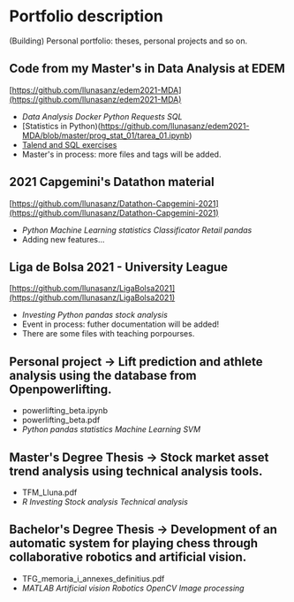 # Portfolio description
(Building) Personal portfolio: theses, personal projects and so on.

## Code from my Master's in Data Analysis at EDEM
[https://github.com/llunasanz/edem2021-MDA](https://github.com/llunasanz/edem2021-MDA)
- *Data Analysis* *Docker* *Python* *Requests* *SQL*
- [Statistics in Python)(https://github.com/llunasanz/edem2021-MDA/blob/master/prog_stat_01/tarea_01.ipynb)
- [Talend and SQL exercises](https://github.com/llunasanz/edem2021-MDA/blob/master/ejercicios_talend_lluna_.pdf)
- Master's in process: more files and tags will be added.

## 2021 Capgemini's Datathon material 
[https://github.com/llunasanz/Datathon-Capgemini-2021](https://github.com/llunasanz/Datathon-Capgemini-2021)
- *Python* *Machine Learning* *statistics* *Classificator* *Retail* *pandas*
- Adding new features...

## Liga de Bolsa 2021 - University League
[https://github.com/llunasanz/LigaBolsa2021](https://github.com/llunasanz/LigaBolsa2021)
- *Investing* *Python* *pandas* *stock analysis*
- Event in process: futher documentation will be added!
- There are some files with teaching porpourses.

## Personal project → Lift prediction and athlete analysis using the database from Openpowerlifting.
- powerlifting_beta.ipynb
- powerlifting_beta.pdf
- *Python* *pandas* *statistics* *Machine Learning* *SVM*

## Master's Degree Thesis → Stock market asset trend analysis using technical analysis tools.
- TFM_Lluna.pdf
- *R* *Investing* *Stock analysis* *Technical analysis* 

## Bachelor's Degree Thesis → Development of an automatic system for playing chess through collaborative robotics and artificial vision.
- TFG_memoria_i_annexes_definitius.pdf
- *MATLAB* *Artificial vision* *Robotics* *OpenCV* *Image processing*


